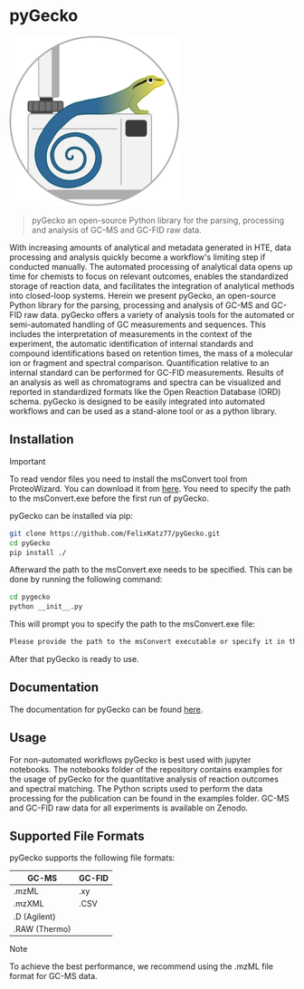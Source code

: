 # pyGecko
<img src="docs/pyGecko_icon.png" alt="pyGecko_Logo" width="300" height="300"/>

> pyGecko an open-source Python library for the parsing, processing and analysis of GC-MS and GC-FID raw data.

With increasing amounts of analytical and metadata generated in HTE, data processing and analysis quickly become a 
workflow's limiting step if conducted manually. The automated processing of analytical data opens up time for chemists 
to focus on relevant outcomes, enables the standardized storage of reaction data, and facilitates the integration of 
analytical methods into closed-loop systems. Herein we present pyGecko, an open-source Python library for the parsing,
processing and analysis of GC-MS and GC-FID raw data. pyGecko offers a variety of analysis tools for the automated or 
semi-automated handling of GC measurements and sequences. This includes the interpretation of measurements in the context 
of the experiment, the automatic identification of internal standards and compound identifications based on retention 
times, the mass of a molecular ion or fragment and spectral comparison. Quantification relative to an internal standard 
can be performed for GC-FID measurements. Results of an analysis as well as chromatograms and spectra can be visualized 
and reported in standardized formats like the Open Reaction Database (ORD) schema. pyGecko is designed to be easily 
integrated into automated workflows and can be used as a stand-alone tool or as a python library.

## Installation

> [!IMPORTANT]
> To read vendor files you need to install the msConvert tool from ProteoWizard. You can download it from [here](http://proteowizard.sourceforge.net/download.html).
> You need to specify the path to the msConvert.exe before the first run of pyGecko.

pyGecko can be installed via pip:

```bash 
git clone https://github.com/FelixKatz77/pyGecko.git
cd pyGecko
pip install ./
```
Afterward the path to the msConvert.exe needs to be specified. This can be done by running the following command:

```bash
cd pygecko
python __init__.py
```
This will prompt you to specify the path to the msConvert.exe file:

```bash
Please provide the path to the msConvert executable or specify it in the config.ini:
```
After that pyGecko is ready to use.


## Documentation
The documentation for pyGecko can be found [here](https://pygecko.readthedocs.io/en/latest/).

## Usage
For non-automated workflows pyGecko is best used with jupyter notebooks. The notebooks folder of the repository contains
examples for the usage of pyGecko for the quantitative analysis of reaction outcomes and spectral matching. The Python 
scripts used to perform the data processing for the publication can be found in the examples folder. GC-MS and GC-FID 
raw data for all experiments is available on Zenodo.

## Supported File Formats
pyGecko supports the following file formats:

| GC-MS         | GC-FID    |
|---------------|-----------|
| .mzML         | .xy       |
| .mzXML        | .CSV      |
| .D (Agilent)  ||
| .RAW (Thermo) ||

> [!NOTE]
> To achieve the best performance, we recommend using the .mzML file format for GC-MS data.